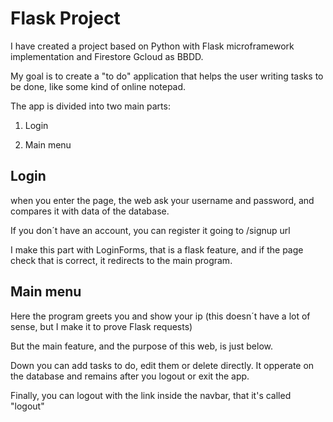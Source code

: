 # Flask Project

I have created a project based on Python with Flask microframework implementation and Firestore Gcloud as BBDD.

My goal is to create a "to do" application that helps the user writing tasks to be done, like some kind of online notepad.

The app is divided into two main parts:

1. Login

2. Main menu

## Login

when you enter the page, the web ask your username and password, and compares it with data of the database.

If you don´t have an account, you can register it going to /signup url

I make this part with LoginForms, that is a flask feature, and if the page check that is correct, it redirects to the main program.

## Main menu

Here the program greets you and show your ip (this doesn´t have a lot of sense, but I make it to prove Flask requests)

But the main feature, and the purpose of this web, is just below.

Down you can add tasks to do, edit them or delete directly. It opperate on the database and remains after you logout or exit the app.

Finally, you can logout with the link inside the navbar, that it's called "logout"

